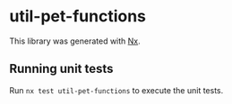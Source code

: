 # util-pet-functions

This library was generated with [Nx](https://nx.dev).

## Running unit tests

Run `nx test util-pet-functions` to execute the unit tests.
